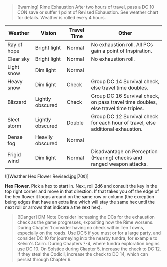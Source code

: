 
>[!warning] Rime Exhaustion
> After two hours of travel, pass a DC 10 CON save or suffer 1 point of Revised Exhaustion. 
> See weather chart for details. Weather is rolled every 4 hours.

| Weather     | Vision           | Travel Time | Other                                                                              |
| ----------- | ---------------- | ----------- | ---------------------------------------------------------------------------------- |
| Ray of hope | Bright light     | Normal      | No exhaustion roll. All PCs gain a point of Inspiration.                           |
| Clear sky   | Bright light     | Normal      | No exhaustion roll.                                                                |
| Light snow  | Dim light        | Normal      |                                                                                    |
| Heavy snow  | Dim light        | Check        | Group DC 14 Survival check, else travel time doubles.                              |
| Blizzard    | Lightly obscured | Check        | Group DC 16 Survival check, on pass travel time doubles, else travel time triples. |
| Sleet storm       | Lightly obscured | Double     | Group DC 12 Survival check for each hour of travel, else additional exhaustion.         |
| Dense fog   | Heavily obscured | Normal      |                                                                                    |
| Frigid wind | Dim light        | Normal      | Disadvantage on Perception (Hearing) checks and ranged weapon attacks.             |



![[Weather Hex Flower Revised.jpg|700]]


**Hex Flower.** Pick a hex to start in. Next, roll 2d6 and consult the key in the top right corner and move in that direction. If that takes you off the edge of the hex flower it loops around on the same row or column (the exception being edges that have an extra line which will stay the same hex until the next roll or arrows that indicate a the next hex).


>[!Danger] DM Note
> Consider increasing the DCs for the exhaustion check as the game progresses, expositing how the Rime worsens. During Chapter 1 consider having no check within Ten Towns, especially on the roads. Use DC 5 if you must or for a large party, and consider DC 10 for journeying into the nearby tundra, for example to Kelvin's Cairn. During Chapters 2-4, where tundra exploration begins use DC 10. On Solstice during Chapter 5, increase the check to DC 12. If they steal the Codicil, increase the check to DC 14, which can persist through Chapter 6.